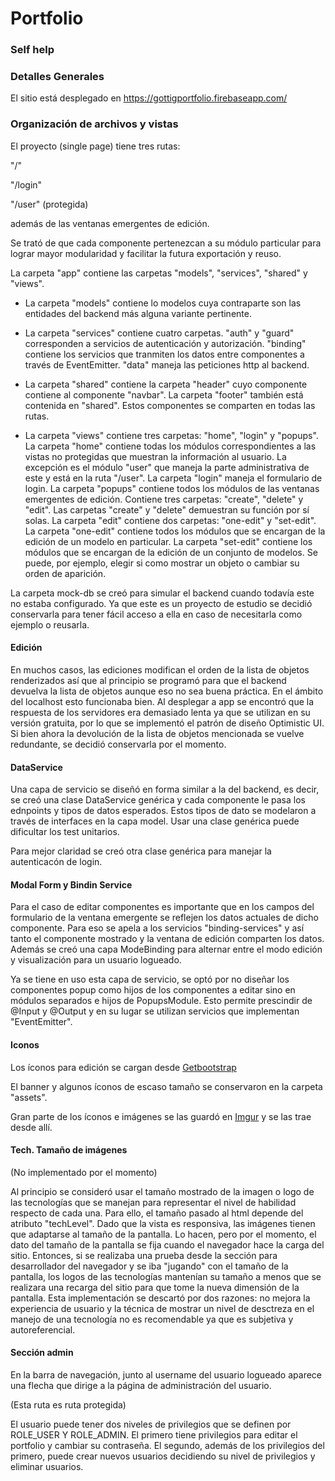 # Portfolio

### Self help

### Detalles Generales

El sitio está desplegado en https://gottigportfolio.firebaseapp.com/

### Organización de archivos y vistas

El proyecto (single page) tiene tres rutas:

"/"

"/login"

"/user" (protegida)

además de las ventanas emergentes de edición.

Se trató de que cada componente pertenezcan a su módulo particular para lograr
mayor modularidad y facilitar la futura exportación y reuso.

La carpeta "app" contiene las carpetas "models", "services", "shared" y "views".

- La carpeta "models" contiene lo modelos cuya contraparte son las entidades 
del backend más alguna variante pertinente.

- La carpeta "services" contiene cuatro carpetas. "auth" y "guard" corresponden a
servicios de autenticación y autorización. "binding" contiene los servicios
que tranmiten los datos entre componentes a través de EventEmitter.
"data" maneja las peticiones http al backend.

- La carpeta "shared" contiene la carpeta "header" cuyo componente contiene al
componente "navbar". La carpeta "footer" también está contenida en "shared". Estos
componentes se comparten en todas las rutas.

- La carpeta "views" contiene tres carpetas: "home", "login" y "popups". 
La carpeta "home" contiene todas los módulos correspondientes a las vistas no 
protegidas que muestran la información al usuario. La excepción es el módulo 
"user" que maneja la parte administrativa de este y está en la ruta "/user". 
La carpeta "login" maneja el formulario de login.
La carpeta "popups" contiene todos los módulos de las ventanas emergentes de edición. 
Contiene tres carpetas: "create", "delete" y "edit".
Las carpetas "create" y "delete" demuestran su función por sí solas.
La carpeta "edit" contiene dos carpetas: "one-edit" y "set-edit".
La carpeta "one-edit" contiene todos los módulos que se encargan de la edición de un
modelo en particular.
La carpeta "set-edit" contiene los módulos que se encargan de la edición de un conjunto de modelos. Se puede, por ejemplo, elegir si como mostrar un objeto o cambiar su orden de aparición.


La carpeta mock-db se creó para simular el backend cuando todavía este no estaba configurado. Ya que este es un proyecto de estudio se decidió conservarla para tener fácil acceso a ella en caso de necesitarla como ejemplo o reusarla.


#### Edición

En muchos casos, las ediciones modifican el orden de la lista de objetos renderizados así que al principio se programó para que el backend devuelva la lista de objetos aunque eso no sea buena práctica.
En el ámbito del localhost esto funcionaba bien. 
Al desplegar a app se encontró que la respuesta de los servidores era demasiado lenta ya que se utilizan en su versión gratuita, por lo que se implementó el patrón de diseño Optimistic UI. Si bien ahora la devolución de la lista de objetos mencionada se vuelve redundante, se decidió conservarla por el momento.

#### DataService

Una capa de servicio se diseñó en forma similar a la del backend, es decir, se creó una clase DataService genérica y cada componente le pasa los ednpoints y tipos de datos esperados. Estos tipos de dato se modelaron a través de interfaces en la capa model.
Usar una clase genérica puede dificultar los test unitarios.

Para mejor claridad se creó otra clase genérica para manejar la autenticacón de login.


#### Modal Form y Bindin Service

Para el caso de editar componentes es importante que en los campos del formulario de la ventana emergente se reflejen los datos actuales de dicho componente. Para eso se apela a los servicios "binding-services" y así tanto el componente mostrado y la ventana de edición comparten los datos. Además se creó una capa ModeBinding para alternar entre el modo edición y visualización para un usuario logueado.

Ya se tiene en uso esta capa de servicio, se optó por no diseñar los componentes popup como hijos de los componentes a editar sino en módulos separados e hijos de PopupsModule. Esto permite prescindir de @Input y @Output y en su lugar se utilizan servicios que implementan "EventEmitter".

#### Iconos

Los íconos para edición se cargan desde [Getbootstrap](https://icons.getbootstrap.com/)

El banner y algunos íconos de escaso tamaño se conservaron en la carpeta "assets".

Gran parte de los íconos e imágenes se las guardó en [Imgur](https://imgur.com) y se las trae desde allí.

#### Tech. Tamaño de imágenes

(No implementado por el momento)

Al principio se consideró usar el tamaño mostrado de la imagen o logo de las tecnologías que se manejan para representar el nivel de habilidad respecto de cada una. Para ello, el tamaño pasado al html depende del atributo "techLevel". Dado que la vista es responsiva, las imágenes tienen que adaptarse al tamaño de la pantalla. Lo hacen, pero por el momento, el dato del tamaño de la pantalla se fija cuando el navegador hace la carga del sitio. Entonces, si se realizaba una prueba desde la sección para desarrollador del navegador y se iba "jugando" con el tamaño de la pantalla, los logos de las tecnologías mantenían su tamaño a menos que se realizara una recarga del sitio para que tome la nueva dimensión de la pantalla.
Esta implementación se descartó por dos razones: no mejora la experiencia de usuario y la técnica de mostrar un nivel de desctreza en el manejo de una tecnología no es recomendable ya que es subjetiva y autoreferencial.

#### Sección admin

En la barra de navegación, junto al username del usuario logueado aparece una flecha que dirige a la página de administración del usuario.

(Esta ruta es ruta protegida)

El usuario puede tener dos niveles de privilegios que se definen por ROLE_USER Y ROLE_ADMIN.
El primero tiene privilegios para editar el portfolio y cambiar su contraseña.
El segundo, además de los privilegios del primero, puede crear nuevos usuarios decidiendo su nivel de privilegios y eliminar usuarios.

